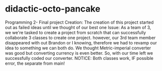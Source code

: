 # didactic-octo-pancake
Programming 2- Final project
Creation: The creation of this project started out as failed ideas until we thought of our best one
Issue: As a team of 3, we we're tasked to create a project from scratch that can successfully collaborate 3 classes to create one project.
however, our 3rd team member disappeared with out Brandon or I knowing, therefore we had to revamp our idea to something we can both do.
We thought Metric-imperial converter was good but converting currency is even better. So, with our time left we successfully coded our converter.
NOTICE: Both classes work, IF possible error, the separate from main!
